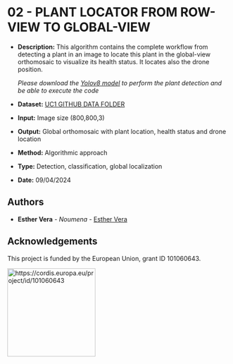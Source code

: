 # 02 - PLANT LOCATOR FROM ROW-VIEW TO GLOBAL-VIEW

- **Description:** This algorithm contains the complete workflow from detecting a plant in an image to locate this plant in the global-view orthomosaic to visualize its health status. It locates also the drone position.

    *Please download the [Yolov8 model](https://github.com/ICAERUS-EU/UC1_Crop_Monitoring/blob/main/models/01_plant_disease_detection_yolov8_v1/best.pt) to perform the plant detection and be able to execute the code*
- **Dataset:** [UC1 GITHUB DATA FOLDER](https://zenodo.org/records/11195994)
- **Input:** Image size (800,800,3)
- **Output:** Global orthomosaic with plant location, health status and drone location
- **Method:** Algorithmic approach
- **Type:** Detection, classification, global localization 
- **Date:** 09/04/2024


## Authors

* **Esther Vera** - *Noumena* - [Esther Vera](https://github.com/EstherNoumena)

## Acknowledgements
This project is funded by the European Union, grant ID 101060643.

<img src="https://rea.ec.europa.eu/sites/default/files/styles/oe_theme_medium_no_crop/public/2021-04/EN-Funded%20by%20the%20EU-POS.jpg" alt="https://cordis.europa.eu/project/id/101060643" width="200"/>
